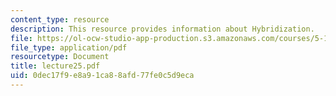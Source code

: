 ```yaml
---
content_type: resource
description: This resource provides information about Hybridization.
file: https://ol-ocw-studio-app-production.s3.amazonaws.com/courses/5-112-principles-of-chemical-science-fall-2005/0dec17f9e8a91ca88afd77fe0c5d9eca_lecture25.pdf
file_type: application/pdf
resourcetype: Document
title: lecture25.pdf
uid: 0dec17f9-e8a9-1ca8-8afd-77fe0c5d9eca
---
```

